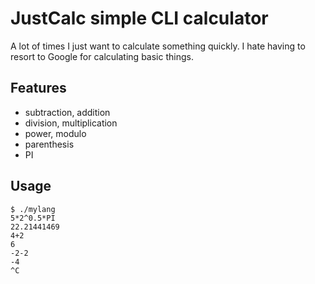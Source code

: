 # JustCalc simple CLI calculator

A lot of times I just want to calculate something quickly.
I hate having to resort to Google for calculating basic things.

## Features

* subtraction, addition
* division, multiplication
* power, modulo
* parenthesis
* PI

## Usage

```
$ ./mylang 
5*2^0.5*PI
22.21441469
4+2
6
-2-2
-4
^C
```